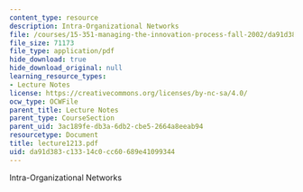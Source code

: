 ```yaml
---
content_type: resource
description: Intra-Organizational Networks
file: /courses/15-351-managing-the-innovation-process-fall-2002/da91d383c13314c0cc60689e41099344_lecture1213.pdf
file_size: 71173
file_type: application/pdf
hide_download: true
hide_download_original: null
learning_resource_types:
- Lecture Notes
license: https://creativecommons.org/licenses/by-nc-sa/4.0/
ocw_type: OCWFile
parent_title: Lecture Notes
parent_type: CourseSection
parent_uid: 3ac189fe-db3a-6db2-cbe5-2664a8eeab94
resourcetype: Document
title: lecture1213.pdf
uid: da91d383-c133-14c0-cc60-689e41099344
---
```

Intra-Organizational Networks